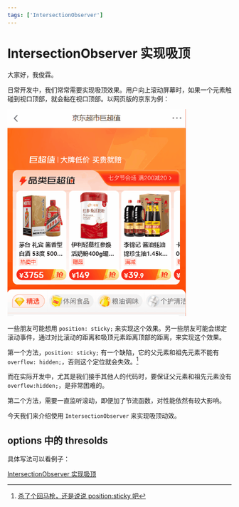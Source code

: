 ```yaml
---
tags: ['IntersectionObserver']
---
```


# IntersectionObserver 实现吸顶

大家好，我俊霖。

日常开发中，我们常常需要实现吸顶效果。用户向上滚动屏幕时，如果一个元素触碰到视口顶部，就会黏在视口顶部。以网页版的京东为例：

![](./img/01-intersection-observer-sticky.gif)

一些朋友可能想用 `position: sticky;` 来实现这个效果。另一些朋友可能会绑定滚动事件，通过对比滚动的距离和吸顶元素距离顶部的距离，来实现这个效果。

第一个方法，`position: sticky;` 有一个缺陷，它的父元素和祖先元素不能有 `overflow: hidden;`，否则这个定位就会失效。[^1]

而在实际开发中，尤其是我们接手其他人的代码时，要保证父元素和祖先元素没有 `overflow:hidden;`，是非常困难的。

第二个方法，需要一直监听滚动，即便加了节流函数，对性能依然有较大影响。

[^1]: [杀了个回马枪，还是说说 position:sticky 吧](https://www.zhangxinxu.com/wordpress/2018/12/css-position-sticky/)

今天我们来介绍使用 `IntersectionObserver` 来实现吸顶动效。

## options 中的 thresolds

具体写法可以看例子：

[IntersectionObserver 实现吸顶](https://codepen.io/lijunlin2022/pen/OJrJePE)
